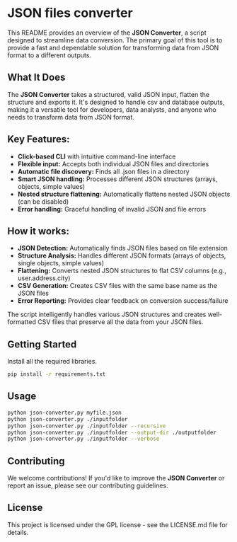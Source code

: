 JSON files converter
=========================

This README provides an overview of the **JSON Converter**, a script designed to streamline data conversion. The primary goal of this tool is to provide a fast and dependable solution for transforming data from JSON format to a different outputs.

## What It Does

The **JSON Converter** takes a structured, valid JSON input, flatten the structure and exports it. It's designed to handle csv and database outputs, making it a versatile tool for developers, data analysts, and anyone who needs to transform data from JSON format.

## Key Features:

- **Click-based CLI** with intuitive command-line interface
- **Flexible input:** Accepts both individual JSON files and directories
- **Automatic file discovery:** Finds all .json files in a directory
- **Smart JSON handling:** Processes different JSON structures (arrays, objects, simple values)
- **Nested structure flattening:** Automatically flattens nested JSON objects (can be disabled)
- **Error handling:** Graceful handling of invalid JSON and file errors

## How it works:

- **JSON Detection:** Automatically finds JSON files based on file extension
- **Structure Analysis:** Handles different JSON formats (arrays of objects, single objects, simple values)
- **Flattening:** Converts nested JSON structures to flat CSV columns (e.g., user.address.city)
- **CSV Generation:** Creates CSV files with the same base name as the JSON files
- **Error Reporting:** Provides clear feedback on conversion success/failure

The script intelligently handles various JSON structures and creates well-formatted CSV files that preserve all the data from your JSON files.

## Getting Started

Install all the required libraries.

```bash
pip install -r requirements.txt
```

## Usage


```bash
python json-converter.py myfile.json
python json-converter.py ./inputfolder
python json-converter.py ./inputfolder --recursive
python json-converter.py ./inputfolder --output-dir ./outputfolder
python json-converter.py ./inputfolder --verbose
```

## Contributing

We welcome contributions! If you'd like to improve the **JSON Converter** or report an issue, please see our contributing guidelines.

## License

This project is licensed under the GPL license - see the LICENSE.md file for details.
